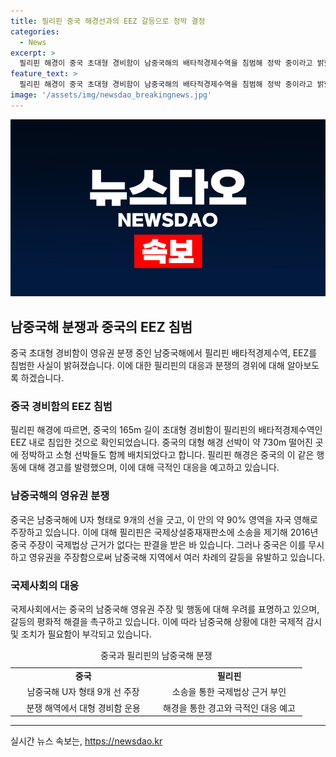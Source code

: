 ```yaml
---
title: 필리핀 중국 해경선과의 EEZ 갈등으로 정박 결정
categories:
  - News
excerpt: >
  필리핀 해경이 중국 초대형 경비함이 남중국해의 배타적경제수역을 침범해 정박 중이라고 밝혔다. 필리핀의 해경 대변인은 중국의 165m 길이 경비함이 필리핀 EEZ로 진입하고 소형 선박들을 배치했다고 전했으며, 중국의 위협에도 물러서지 않겠다고 경고했다. 중국의 괴물로 불리는 선박은 이미 지난 5월에도 필리핀 EEZ를 침범한 적이 있으며, 남중국해에서의 영유권 분쟁이 계속되고 있다.
feature_text: >
  필리핀 해경이 중국 초대형 경비함이 남중국해의 배타적경제수역을 침범해 정박 중이라고 밝혔다. 필리핀의 해경 대변인은 중국의 165m 길이 경비함이 필리핀 EEZ로 진입하고 소형 선박들을 배치했다고 전했으며, 중국의 위협에도 물러서지 않겠다고 경고했다. 중국의 괴물로 불리는 선박은 이미 지난 5월에도 필리핀 EEZ를 침범한 적이 있으며, 남중국해에서의 영유권 분쟁이 계속되고 있다.
image: '/assets/img/newsdao_breakingnews.jpg'
---
```


<p><img src="/assets/img/newsdao_breakingnews.jpg" alt="cryptoinkorea 속보" /></p>

<h2 data-ke-size="size26">남중국해 분쟁과 중국의 EEZ 침범</h2>

<p data-ke-size="size16">중국 초대형 경비함이 영유권 분쟁 중인 남중국해에서 필리핀 배타적경제수역, EEZ를 침범한 사실이 밝혀졌습니다. 이에 대한 필리핀의 대응과 분쟁의 경위에 대해 알아보도록 하겠습니다.</p>

<h3>중국 경비함의 EEZ 침범</h3>

<p data-ke-size="size16">필리핀 해경에 따르면, 중국의 165m 길이 초대형 경비함이 필리핀의 배타적경제수역인 EEZ 내로 침입한 것으로 확인되었습니다. 중국의 대형 해경 선박이 약 730m 떨어진 곳에 정박하고 소형 선박들도 함께 배치되었다고 합니다. 필리핀 해경은 중국의 이 같은 행동에 대해 경고를 발령했으며, 이에 대해 극적인 대응을 예고하고 있습니다.</p>

<h3>남중국해의 영유권 분쟁</h3>

<p data-ke-size="size16">중국은 남중국해에 U자 형태로 9개의 선을 긋고, 이 안의 약 90% 영역을 자국 영해로 주장하고 있습니다. 이에 대해 필리핀은 국제상설중재재판소에 소송을 제기해 2016년 중국 주장이 국제법상 근거가 없다는 판결을 받은 바 있습니다. 그러나 중국은 이를 무시하고 영유권을 주장함으로써 남중국해 지역에서 여러 차례의 갈등을 유발하고 있습니다.</p>

<h3>국제사회의 대응</h3>

<p data-ke-size="size16">국제사회에서는 중국의 남중국해 영유권 주장 및 행동에 대해 우려를 표명하고 있으며, 갈등의 평화적 해결을 촉구하고 있습니다. 이에 따라 남중국해 상황에 대한 국제적 감시 및 조치가 필요함이 부각되고 있습니다.</p>

<table>
  <caption>중국과 필리핀의 남중국해 분쟁</caption>
  <colgroup>
    <col width="233" style="width: 175pt;" />
    <col width="233" style="width: 175pt;" />
  </colgroup>
  <tbody>
    <tr>
      <td style="text-align: center; height: 17px;"><b>중국</b></td>
      <td style="text-align: center; height: 17px;"><b>필리핀</b></td>
    </tr>
    <tr>
      <td style="text-align: center; height: 17px;">남중국해 U자 형태 9개 선 주장</td>
      <td style="text-align: center; height: 17px;">소송을 통한 국제법상 근거 부인</td>
    </tr>
    <tr>
      <td style="text-align: center; height: 17px;">분쟁 해역에서 대형 경비함 운용</td>
      <td style="text-align: center; height: 17px;">해경을 통한 경고와 극적인 대응 예고</td>
    </tr>
  </tbody>
</table>

<hr>
실시간 뉴스 속보는, <a href="https://newsdao.kr" rel="dofollow">https://newsdao.kr</a>


